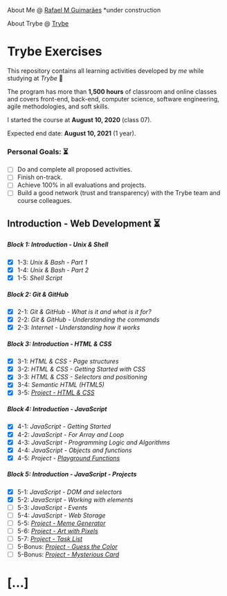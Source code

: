 About Me @ [Rafael M Guimarães](https://rafaelmguimaraes.github.io/) *under construction

About Trybe @ [Trybe](https://www.betrybe.com/)

# Trybe Exercises

This repository contains all learning activities developed by *me* while studying at *Trybe* :rocket:

The program has more than **1,500 hours** of classroom and online classes and covers front-end, back-end, computer science, software engineering, agile methodologies, and soft skills.

I started the course at **August 10, 2020** (class 07).

Expected end date: **August 10, 2021** (1 year).

### Personal Goals: :hourglass_flowing_sand:
- [ ] Do and complete all proposed activities.
- [ ] Finish on-track. 
- [ ] Achieve 100% in all evaluations and projects. 
- [ ] Build a good network (trust and transparency) with the Trybe team and course colleagues.

## Introduction - Web Development :hourglass_flowing_sand:
##### Block 1: Introduction - Unix & Shell
- [x] 1-3: *Unix & Bash - Part 1*
- [x] 1-4: *Unix & Bash - Part 2*
- [x] 1-5: *Shell Script*
##### Block 2: Git & GitHub 
- [x] 2-1: *Git & GitHub - What is it and what is it for?*
- [x] 2-2: *Git & GitHub - Understanding the commands*
- [x] 2-3: *Internet - Understanding how it works*
##### Block 3: Introduction - HTML & CSS
- [x] 3-1: *HTML & CSS - Page structures*
- [x] 3-2: *HTML & CSS - Getting Started with CSS*
- [x] 3-3: *HTML & CSS - Selectors and positioning*
- [x] 3-4: *Semantic HTML (HTML5)*
- [x] 3-5: *[Project - HTML & CSS](/trybe-projects/tree/master/B03-D05_HTML-CSS)*
##### Block 4: Introduction - JavaScript
- [x] 4-1: *JavaScript - Getting Started*
- [x] 4-2: *JavaScript - For Array and Loop*
- [x] 4-3: *JavaScript - Programming Logic and Algorithms*
- [x] 4-4: *JavaScript - Objects and functions*
- [x] 4-5: *Project - [Playground Functions](/trybe-projects/tree/master/B04-D05_PLAYGROUND-FUNCTIONS)*
##### Block 5: Introduction - JavaScript - Projects
- [x] 5-1: *JavaScript - DOM and selectors*
- [x] 5-2: *JavaScript - Working with elements*
- [ ] 5-3: *JavaScript - Events*
- [ ] 5-4: *JavaScript - Web Storage*
- [ ] 5-5: *[Project - Meme Generator]()*
- [ ] 5-6: *[Project - Art with Pixels]()*
- [ ] 5-7: *[Project - Task List]()*
- [ ] 5-Bonus: *[Project - Guess the Color]()*
- [ ] 5-Bonus: *[Project - Mysterious Card]()*

# [...]
